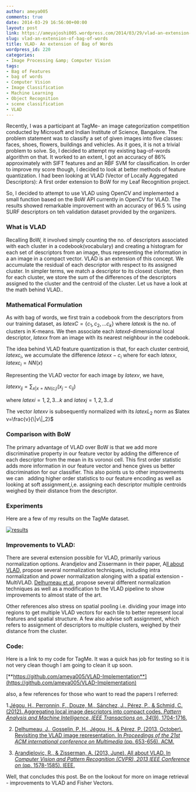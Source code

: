```yaml
---
author: ameya005
comments: true
date: 2014-03-29 16:56:00+00:00
layout: post
link: https://ameyajoshi005.wordpress.com/2014/03/29/vlad-an-extension-of-bag-of-words/
slug: vlad-an-extension-of-bag-of-words
title: VLAD- An extension of Bag of Words
wordpress_id: 220
categories:
- Image Processing &amp; Computer Vision
tags:
- Bag of Features
- bag of words
- Computer Vision
- Image Classification
- Machine Learning
- Object Recognition
- scene classification
- VLAD
---
```


Recently, I was a participant at TagMe- an image categorization competition conducted by Microsoft and Indian Institute of Science, Bangalore. The problem statement was to classify a set of given images into five classes: faces, shoes, flowers, buildings and vehicles. As it goes, it is not a trivial problem to solve. So, I decided to attempt my existing bag-of-words algorithm on that. It worked to an extent, I got an accuracy of 86% approximately with SIFT features and an RBF SVM for classification. In order to improve my score though, I decided to look at better methods of feature quantization. I had been looking at VLAD (Vector of Locally Aggregated Descriptors): A first order extension to BoW for my Leaf Recognition project.

So, I decided to attempt to use VLAD using OpenCV and implemented a small function based on the BoW API currently in OpenCV for VLAD. The results showed remarkable improvement with an accuracy of 96.5 % using SURF descriptors on teh validation dataset provided by the organizers.


### **What is VLAD**


Recalling BoW, it involved simply counting the no. of descriptors associated with each cluster in a codebook(vocabulary) and creating a histogram for each set of descriptors from an image, thus representing the information in a an image in a compact vector. VLAD is an extension of this concept. We accumulate the residual of each descriptor with respect to its assigned cluster. In simpler terms, we match a descriptor to its closest cluster, then for each cluster, we store the sum of the differences of the descriptors assigned to the cluster and the centroid of the cluster. Let us have a look at the math behind VLAD..


### **Mathematical Formulation**


As with bag of words, we first train a codebook from the descriptors from our training dataset, as $latex C=\{c_1,c_2,...c_k\}$ where $latex k$ is the no. of clusters in K-means. We then associate each $latex d$-dimensional local descriptor, $latex x$ from an image with its nearest neighbour in the codebook.

The idea behind VLAD feature quantization is that, for each cluster centroid, $latex c_i$, we accumulate the difference $latex x-c_i$ where for each $latex x$, $latex c_i = NN(x)$

Representing the VLAD vector for each image by $latex v$, we have,

$latex v_{ij} =\sum_{x|x=NN(c_i)} {(x_j - c_{ij})}$

where $latex i=1,2,3...k$ and $latex j=1,2,3..d$

The vector $latex v$ is subsequently normalized with its $latex L_2$ norm as $latex v=\frac{v}{\|v\|_2}$


### **Comparison with BoW**


The primary advantage of VLAD over BoW is that we add more discriminative property in our feature vector by adding the difference of each descriptor from the mean in its voronoi cell. This first order statistic adds more information in our feature vector and hence gives us better discrimination for our classifier. This also points us to other improvements we can   adding higher order statistics to our feature encoding as well as looking at soft assignment,i,e. assigning each descriptor multiple centroids weighed by their distance from the descriptor.


### **Experiments**


Here are a few of my results on the TagMe dataset.

[![results](http://ameyajoshi005.files.wordpress.com/2014/03/results.jpg?w=620)](http://ameyajoshi005.files.wordpress.com/2014/03/results.jpg)


### 




### 




### 




### 




### Improvements to VLAD:


There are several extension possible for VLAD, primarily various normalization options. Arandjelov and Zissermann in their paper, A[ll about VLAD,](http://www.robots.ox.ac.uk/~vgg/publications/2013/arandjelovic13/?update=1) propose several normalization techniques, including intra normalization and power normalization alonging with a spatial extension - MultiVLAD. [Delhumeau et al](http://delivery.acm.org/10.1145/2510000/2502171/p653-delhumeau.pdf?ip=115.248.130.148&id=2502171&acc=ACTIVE%20SERVICE&key=045416EF4DDA69D9.B8A9898014426BF2.4D4702B0C3E38B35.4D4702B0C3E38B35&CFID=309703199&CFTOKEN=17981182&__acm__=1396111162_07a913959d90189257582343022a03ff), propose several different normalization techniques as well as a modification to the VLAD pipeline to show improvements to almost state of the art.

Other references also stress on spatial pooling i.e. dividing your image into regions to get multiple VLAD vectors for each tile to better represent local features and spatial structure. A few also advise soft assignment, which refers to assignment of descriptors to multiple clusters, weighed by their distance from the cluster.


### Code:


Here is a link to my code for TagMe. It was a quick has job for testing so it is not very clean though I am going to clean it up soon.

[**https://github.com/ameya005/VLAD-Implementation**](https://github.com/ameya005/VLAD-Implementation)

also, a few references for those who want to read the papers I referred:

1.[Jégou, H., Perronnin, F., Douze, M., Sánchez, J., Pérez, P., & Schmid, C. (2012). Aggregating local image descriptors into compact codes. _Pattern Analysis and Machine Intelligence, IEEE Transactions on_, _34_(9), 1704-1716.](http://hal.archives-ouvertes.fr/docs/00/54/86/37/PDF/jegou_compactimagerepresentation.pdf)

2. [Delhumeau, J., Gosselin, P. H., Jégou, H., & Pérez, P. (2013, October). Revisiting the VLAD image representation. In _Proceedings of the 21st ACM international conference on Multimedia_ (pp. 653-656). ACM.](http://dl.acm.org/citation.cfm?id=2502171)

3. [Arandjelovic, R., & Zisserman, A. (2013, June). All about VLAD. In _Computer Vision and Pattern Recognition (CVPR), 2013 IEEE Conference on_ (pp. 1578-1585). IEEE.](http://courses.cs.washington.edu/courses/cse590v/13au/arandjelovic13.pdf)

Well, that concludes this post. Be on the lookout for more on image retrieval - improvements to VLAD and Fisher Vectors.


